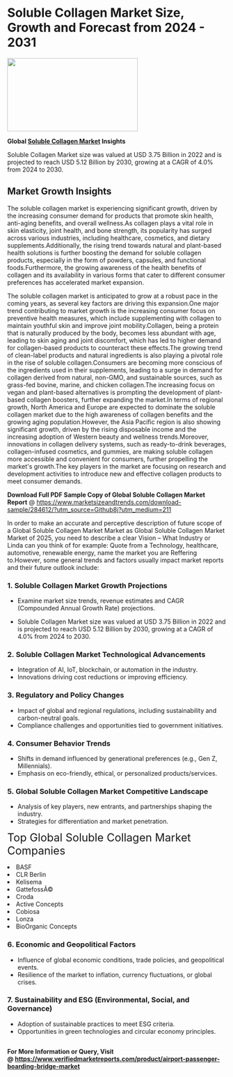 <H1>Soluble Collagen Market Size, Growth and Forecast from 2024 - 2031</H1><img class="aligncenter size-medium wp-image-584254" src="https://thirdeyenews.in/wp-content/uploads/2024/09/Global-Market-Research-300x168.jpeg" alt="" width="300" height="168" /><p><strong>Global&nbsp;<a href="https://www.marketsizeandtrends.com/download-sample/284612/?utm_source=Github8j?utm_medium=211">Soluble Collagen Market</a> Insights</strong></p><p>Soluble Collagen Market size was valued at USD 3.75 Billion in 2022 and is projected to reach USD 5.12 Billion by 2030, growing at a CAGR of 4.0% from 2024 to 2030.</p><p><h2>Market Growth Insights</h2> <p>The soluble collagen market is experiencing significant growth, driven by the increasing consumer demand for products that promote skin health, anti-aging benefits, and overall wellness.As collagen plays a vital role in skin elasticity, joint health, and bone strength, its popularity has surged across various industries, including healthcare, cosmetics, and dietary supplements.Additionally, the rising trend towards natural and plant-based health solutions is further boosting the demand for soluble collagen products, especially in the form of powders, capsules, and functional foods.Furthermore, the growing awareness of the health benefits of collagen and its availability in various forms that cater to different consumer preferences has accelerated market expansion.</p> <p>The soluble collagen market is anticipated to grow at a robust pace in the coming years, as several key factors are driving this expansion.One major trend contributing to market growth is the increasing consumer focus on preventive health measures, which include supplementing with collagen to maintain youthful skin and improve joint mobility.Collagen, being a protein that is naturally produced by the body, becomes less abundant with age, leading to skin aging and joint discomfort, which has led to higher demand for collagen-based products to counteract these effects.The growing trend of clean-label products and natural ingredients is also playing a pivotal role in the rise of soluble collagen.Consumers are becoming more conscious of the ingredients used in their supplements, leading to a surge in demand for collagen derived from natural, non-GMO, and sustainable sources, such as grass-fed bovine, marine, and chicken collagen.The increasing focus on vegan and plant-based alternatives is prompting the development of plant-based collagen boosters, further expanding the market.In terms of regional growth, North America and Europe are expected to dominate the soluble collagen market due to the high awareness of collagen benefits and the growing aging population.However, the Asia Pacific region is also showing significant growth, driven by the rising disposable income and the increasing adoption of Western beauty and wellness trends.Moreover, innovations in collagen delivery systems, such as ready-to-drink beverages, collagen-infused cosmetics, and gummies, are making soluble collagen more accessible and convenient for consumers, further propelling the market's growth.The key players in the market are focusing on research and development activities to introduce new and effective collagen products to meet consumer demands.<p><span class=""><strong>Download Full PDF Sample Copy of Global Soluble Collagen Market Report</strong> @ <a href="https://www.marketsizeandtrends.com/download-sample/284612/?utm_source=Github8j?utm_medium=211" target="_blank">https://www.marketsizeandtrends.com/download-sample/284612/?utm_source=Github8j?utm_medium=211</a></span></p><p>In order to make an accurate and perceptive description of future scope of a Global&nbsp;Soluble Collagen Market Market as Global&nbsp;Soluble Collagen Market Market of 2025, you need to describe a clear Vision &ndash; What Industry or Linda can you think of for example: Quote from a Technology, healthcare, automotive, renewable energy, name the market you are Reffering to.However, some general trends and factors usually impact market reports and their future outlook include:</p><h3>1.&nbsp;<strong>Soluble Collagen Market Growth Projections</strong></h3><ul><li>Examine market size trends, revenue estimates and CAGR (Compounded Annual Growth Rate) projections.</li><li><p>Soluble Collagen Market size was valued at USD 3.75 Billion in 2022 and is projected to reach USD 5.12 Billion by 2030, growing at a CAGR of 4.0% from 2024 to 2030.</p></li></ul><h3>2.&nbsp;<strong>Soluble Collagen Market Technological Advancements</strong></h3><ul><li>Integration of AI, IoT, blockchain, or automation in the industry.</li><li>Innovations driving cost reductions or improving efficiency.</li></ul><h3>3.&nbsp;<strong>Regulatory and Policy Changes</strong></h3><ul><li>Impact of global and regional regulations, including sustainability and carbon-neutral goals.</li><li>Compliance challenges and opportunities tied to government initiatives.</li></ul><h3>4.&nbsp;<strong>Consumer Behavior Trends</strong></h3><ul><li>Shifts in demand influenced by generational preferences (e.g., Gen Z, Millennials).</li><li>Emphasis on eco-friendly, ethical, or personalized products/services.</li></ul><h3>5.&nbsp;<strong>Global Soluble Collagen Market Competitive Landscape</strong></h3><ul><li>Analysis of key players, new entrants, and partnerships shaping the industry.</li><li>Strategies for differentiation and market penetration.</li></ul><p data-pm-slice="1 1 []"><span style="color: inherit; font-family: inherit; font-size: 25px;">Top Global Soluble Collagen Market Companies</span></p><div class="" data-test-id=""><p><li>BASF</li><li> CLR Berlin</li><li> Kelisema</li><li> GattefossÃ©</li><li> Croda</li><li> Active Concepts</li><li> Cobiosa</li><li> Lonza</li><li> BioOrganic Concepts</li></p></div><h3>6.&nbsp;<strong>Economic and Geopolitical Factors</strong></h3><ul><li>Influence of global economic conditions, trade policies, and geopolitical events.</li><li>Resilience of the market to inflation, currency fluctuations, or global crises.</li></ul><h3>7.&nbsp;<strong>Sustainability and ESG (Environmental, Social, and Governance)</strong></h3><ul><li>Adoption of sustainable practices to meet ESG criteria.</li><li>Opportunities in green technologies and circular economy principles.</li></ul><h2><strong style="font-size: 14px;">For More Information or Query, Visit @&nbsp;</strong><a style="background-color: #ffffff; font-size: 14px;" href="https://www.marketsizeandtrends.com/report/soluble-collagen-market/" target="_blank">https://www.verifiedmarketreports.com/product/airport-passenger-boarding-bridge-market</a></h2>